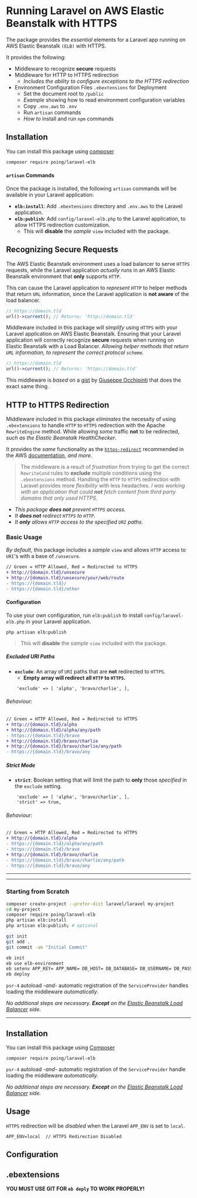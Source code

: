 # Running Laravel on AWS Elastic Beanstalk with HTTPS

The package provides the *essential* elements for a Laravel app running on AWS Elastic Beanstalk `(ELB)` with HTTPS.

It provides the following:

* Middleware to recognize **secure** requests
* Middleware for HTTP to HTTPS redirection
  * *Includes the ability to configure exceptions to the HTTPS redirection*
* Environment Configuration Files `.ebextensions` for Deployment 
  * Set the document root to `/public`
  * *Example* showing how to read environment configuration variables
  * Copy `.env.aws` to `.env`
  * Run `artisan` commands
  * *How to* install and run `npm` commands

## Installation

You can install this package using [composer](https://getcomposer.org/)
```sh
composer require poing/laravel-elb
```

#### `artisan` Commands
Once the package is installed, the following `artisan` commands will be available in your Laravel application:

* **`elb:install`**: Add `.ebextensions` directory and `.env.aws` to the Laravel application.
* **`elb:publish`**: Add `config/laravel-elb.php` to the Laravel application, to allow HTTPS redirection customization.
  * This will **disable** the *sample* `view` included with the package.
  
## Recognizing Secure Requests

The AWS Elastic Beanstalk environment uses a load balancer to serve `HTTPS` requests, while the Laravel application *actually* runs in an AWS Elastic Beanstalk environment that **only** supports `HTTP`.

This can cause the Laravel application to *represent* `HTTP` to helper methods that return `URL` information, since the Laravel application is **not aware** of the load balancer.

```php
// https://domain.tld
url()->current(); // Returns: 'http://domain.tld'
```

Middleware included in this package will *simplify* using `HTTPS` with your Laravel application on AWS Elastic Beanstalk.  Ensuring that your Laravel application will correctly recognize **secure** requests when running on Elastic Beanstalk with a Load Balancer.  *Allowing helper methods that return `URL` information, to represent the correct protocol `scheme`.*

```php
// https://domain.tld
url()->current(); // Returns: 'https://domain.tld'
```

This middleware is *based* on a [gist](https://gist.github.com/peppeocchi/4f522663d7e88029daeba833c835df3d) by [Giuseppe Occhipinti](https://github.com/peppeocchi) that does the exact same thing.

## HTTP to HTTPS Redirection

Middleware included in this package *eliminates* the necessity of using `.ebextensions` to handle `HTTP` to `HTTPS` redirection with the Apache `RewriteEngine` method.  While allowing *some* traffic **not** to be redirected, *such as the Elastic Beanstalk HealthChecker*.

It provides the *same* functionality as the [`https-redirect`](https://github.com/awsdocs/elastic-beanstalk-samples/blob/master/configuration-files/aws-provided/security-configuration/https-redirect/php/https-redirect-php.config) recommended in the AWS [documentation](https://docs.aws.amazon.com/elasticbeanstalk/latest/dg/configuring-https-httpredirect.html), *and more.*

> The middleware is a result of *frustration* from trying to get the correct `RewriteCond` rules to **exclude** multiple conditions using the `.ebextensions` method.  Handling the `HTTP` to `HTTPS` redirection with Laravel provides more *flexibility* with less headaches.  *I was working with an application that could **not** fetch content from third party domains that only used HTTPS.*

* *This package **does not** prevent `HTTPS` access.*
* *It **does not** redirect `HTTPS` to `HTTP`.*
* *It **only** allows `HTTP` access to the specified `URI` paths.*

### Basic Usage

*By default*, this package includes a *sample* `view` and allows `HTTP` access to `URI`'s with a base of `/unsecure`.

```diff
// Green = HTTP Allowed, Red = Redirected to HTTPS
+ http://{domain.tld}/unsecure
+ http://{domain.tld}/unsecure/your/web/route
- https://{domain.tld}/
- https://{domain.tld}/other
```

#### Configuration

To use your own configuration, run `elb:publish` to install `config/laravel-elb.php` in your Laravel application.  

```
php artisan elb:publish
```

> This will **disable** the *sample* `view` included with the package.

##### Excluded URI Paths

* **`exclude`**: An array of `URI` paths that are **not** redirected to `HTTPS`.
  * **Empty array will redirect all `HTTP` to `HTTPS`.**

```
    'exclude' => [ 'alpha', 'bravo/charlie', ],
```
###### Behaviour:
```diff
// Green = HTTP Allowed, Red = Redirected to HTTPS
+ http://{domain.tld}/alpha
+ http://{domain.tld}/alpha/any/path
- https://{domain.tld}/bravo
+ http://{domain.tld}/bravo/charlie
+ http://{domain.tld}/bravo/charlie/any/path
- https://{domain.tld}/bravo/any
```

##### Strict Mode

* **`strict`**: Boolean setting that will limit the path to **only** those *specified* in the `exclude` setting.

```
    'exclude' => [ 'alpha', 'bravo/charlie', ],
    'strict' => true,
```
###### Behaviour:
```diff
// Green = HTTP Allowed, Red = Redirected to HTTPS
+ http://{domain.tld}/alpha
- https://{domain.tld}/alpha/any/path
- https://{domain.tld}/bravo
+ http://{domain.tld}/bravo/charlie
- https://{domain.tld}/bravo/charlie/any/path
- https://{domain.tld}/bravo/any
```





---
---



### Starting from Scratch

```sh
composer create-project --prefer-dist laravel/laravel my-project
cd my-project
composer require poing/laravel-elb
php artisan elb:install
php artisan elb:publish; # optional

git init
git add .
git commit -am "Initial Commit"

eb init
eb use elb-environment
eb setenv APP_KEY= APP_NAME= DB_HOST= DB_DATABASE= DB_USERNAME= DB_PASSWORD=
eb deploy
```

`psr-4` autoload *-and-* automatic registration of the `ServiceProvider` handles loading the middleware *automatically*.  

*No additional steps are necessary.  **Except** on the [Elastic Beanstalk Load Balancer](http://docs.aws.amazon.com/elasticbeanstalk/latest/dg/configuring-https-elb.html) side.* 

---





## Installation
You can install this package using [Composer](https://getcomposer.org/)
```
composer require poing/laravel-elb
```

`psr-4` autoload *-and-* automatic registration of the `ServiceProvider` handle loading the middleware *automatically*.  

*No additional steps are necessary.  **Except** on the [Elastic Beanstalk Load Balancer](http://docs.aws.amazon.com/elasticbeanstalk/latest/dg/configuring-https-elb.html) side.* 

## Usage

`HTTPS` redirection will be *disabled* when the Laravel `APP_ENV` is set to `local`.

```
APP_ENV=local  // HTTPS Redirection Disabled
```

## Configuration

## .ebextensions

**YOU MUST USE GIT FOR `eb deply` TO WORK PROPERLY!**

